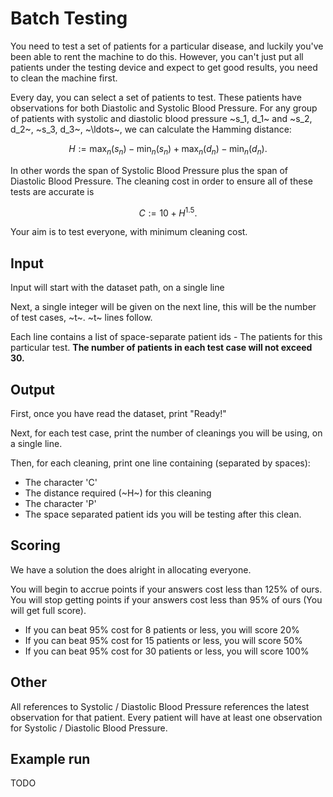 # Batch Testing

You need to test a set of patients for a particular disease, and luckily you've been able to rent the machine to do this.
However, you can't just put all patients under the testing device and expect to get good results, you need to clean the machine first.

Every day, you can select a set of patients to test. These patients have observations for both Diastolic and Systolic Blood Pressure.
For any group of patients with systolic and diastolic blood pressure ~s_1, d_1~ and ~s_2, d_2~, ~s_3, d_3~, ~\ldots~, we can calculate the Hamming distance:

$$
    H := \max_{n}(s_n) - \min_{n}(s_n) + \max_{n}(d_n) - \min_{n}(d_n).
$$

In other words the span of Systolic Blood Pressure plus the span of Diastolic Blood Pressure.
The cleaning cost in order to ensure all of these tests are accurate is

$$
    C := 10 + H^{1.5}.
$$

Your aim is to test everyone, with minimum cleaning cost.

## Input

Input will start with the dataset path, on a single line

Next, a single integer will be given on the next line, this will be the number of test cases, ~t~. ~t~ lines follow.

Each line contains a list of space-separate patient ids - The patients for this particular test.
**The number of patients in each test case will not exceed 30.**

## Output

First, once you have read the dataset, print "Ready!"

Next, for each test case, print the number of cleanings you will be using, on a single line.

Then, for each cleaning, print one line containing (separated by spaces):

* The character 'C'
* The distance required (~H~) for this cleaning
* The character 'P'
* The space separated patient ids you will be testing after this clean.

## Scoring

We have a solution the does alright in allocating everyone.

You will begin to accrue points if your answers cost less than 125% of ours.
You will stop getting points if your answers cost less than 95% of ours (You will get full score).

* If you can beat 95% cost for 8 patients or less, you will score 20%
* If you can beat 95% cost for 15 patients or less, you will score 50%
* If you can beat 95% cost for 30 patients or less, you will score 100%

## Other

All references to Systolic / Diastolic Blood Pressure references the latest observation for that patient. Every patient will have at least one observation for Systolic / Diastolic Blood Pressure.

## Example run

TODO

